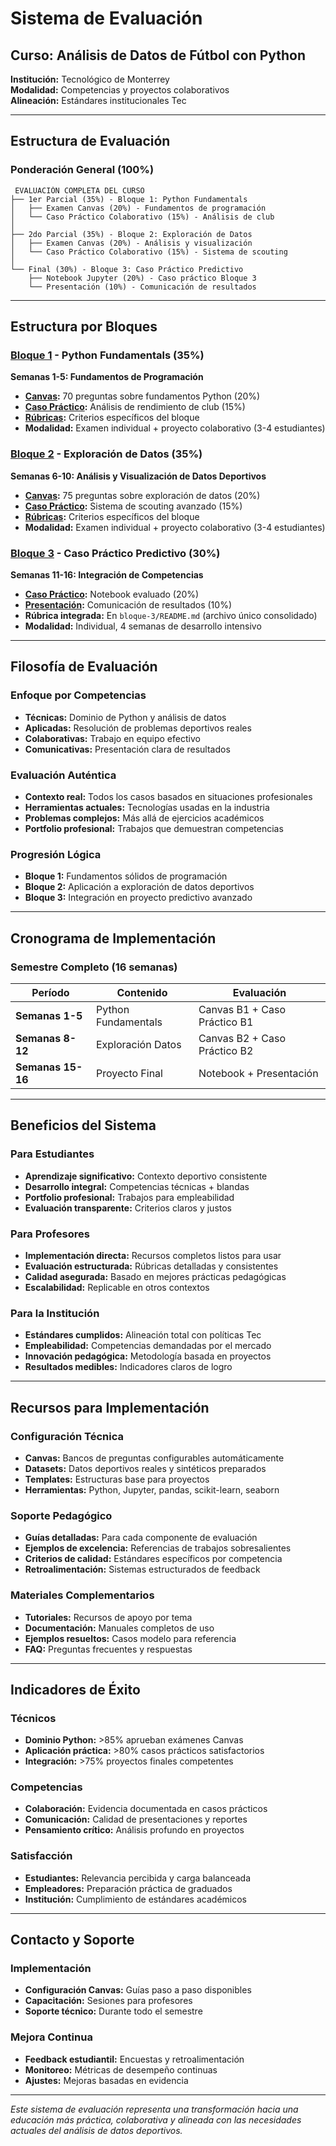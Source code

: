# Sistema de Evaluación
## Curso: Análisis de Datos de Fútbol con Python

**Institución:** Tecnológico de Monterrey  
**Modalidad:** Competencias y proyectos colaborativos  
**Alineación:** Estándares institucionales Tec

---

## Estructura de Evaluación

### Ponderación General (100%)

```
 EVALUACIÓN COMPLETA DEL CURSO
├── 1er Parcial (35%) - Bloque 1: Python Fundamentals
│   ├── Examen Canvas (20%) - Fundamentos de programación
│   └── Caso Práctico Colaborativo (15%) - Análisis de club
│
├── 2do Parcial (35%) - Bloque 2: Exploración de Datos  
│   ├── Examen Canvas (20%) - Análisis y visualización
│   └── Caso Práctico Colaborativo (15%) - Sistema de scouting
│
└── Final (30%) - Bloque 3: Caso Práctico Predictivo
    ├── Notebook Jupyter (20%) - Caso práctico Bloque 3
    └── Presentación (10%) - Comunicación de resultados
```

---

## Estructura por Bloques

### [Bloque 1](bloque-1/) - Python Fundamentals (35%)
**Semanas 1-5: Fundamentos de Programación**
- **[Canvas](bloque-1/canvas/):** 70 preguntas sobre fundamentos Python (20%)
- **[Caso Práctico](bloque-1/caso-practico/):** Análisis de rendimiento de club (15%)
- **[Rúbricas](bloque-1/rubricas/):** Criterios específicos del bloque
- **Modalidad:** Examen individual + proyecto colaborativo (3-4 estudiantes)

### [Bloque 2](bloque-2/) - Exploración de Datos (35%)  
**Semanas 6-10: Análisis y Visualización de Datos Deportivos**
- **[Canvas](bloque-2/canvas/):** 75 preguntas sobre exploración de datos (20%)
- **[Caso Práctico](bloque-2/caso-practico/):** Sistema de scouting avanzado (15%)
- **[Rúbricas](bloque-2/rubricas/):** Criterios específicos del bloque
- **Modalidad:** Examen individual + proyecto colaborativo (3-4 estudiantes)

### [Bloque 3](bloque-3/) - Caso Práctico Predictivo (30%)
**Semanas 11-16: Integración de Competencias**
- **[Caso Práctico](bloque-3/caso-practico/):** Notebook evaluado (20%)
- **[Presentación](bloque-3/caso-practico/):** Comunicación de resultados (10%)
- **Rúbrica integrada:** En `bloque-3/README.md` (archivo único consolidado)
- **Modalidad:** Individual, 4 semanas de desarrollo intensivo

---

## Filosofía de Evaluación

### Enfoque por Competencias
- **Técnicas:** Dominio de Python y análisis de datos
- **Aplicadas:** Resolución de problemas deportivos reales  
- **Colaborativas:** Trabajo en equipo efectivo
- **Comunicativas:** Presentación clara de resultados

### Evaluación Auténtica
- **Contexto real:** Todos los casos basados en situaciones profesionales
- **Herramientas actuales:** Tecnologías usadas en la industria
- **Problemas complejos:** Más allá de ejercicios académicos
- **Portfolio profesional:** Trabajos que demuestran competencias

### Progresión Lógica
- **Bloque 1:** Fundamentos sólidos de programación
- **Bloque 2:** Aplicación a exploración de datos deportivos
- **Bloque 3:** Integración en proyecto predictivo avanzado

---

## Cronograma de Implementación

### Semestre Completo (16 semanas)

| Período | Contenido | Evaluación |
|---------|-----------|------------|
| **Semanas 1-5** | Python Fundamentals | Canvas B1 + Caso Práctico B1 |
| **Semanas 8-12** | Exploración Datos | Canvas B2 + Caso Práctico B2 |  
| **Semanas 15-16** | Proyecto Final | Notebook + Presentación |

---

## Beneficios del Sistema

### Para Estudiantes
- **Aprendizaje significativo:** Contexto deportivo consistente
- **Desarrollo integral:** Competencias técnicas + blandas
- **Portfolio profesional:** Trabajos para empleabilidad
- **Evaluación transparente:** Criterios claros y justos

### Para Profesores  
- **Implementación directa:** Recursos completos listos para usar
- **Evaluación estructurada:** Rúbricas detalladas y consistentes
- **Calidad asegurada:** Basado en mejores prácticas pedagógicas
- **Escalabilidad:** Replicable en otros contextos

### Para la Institución
- **Estándares cumplidos:** Alineación total con políticas Tec
- **Empleabilidad:** Competencias demandadas por el mercado
- **Innovación pedagógica:** Metodología basada en proyectos
- **Resultados medibles:** Indicadores claros de logro

---

## Recursos para Implementación

### Configuración Técnica
- **Canvas:** Bancos de preguntas configurables automáticamente
- **Datasets:** Datos deportivos reales y sintéticos preparados
- **Templates:** Estructuras base para proyectos
- **Herramientas:** Python, Jupyter, pandas, scikit-learn, seaborn

### Soporte Pedagógico
- **Guías detalladas:** Para cada componente de evaluación  
- **Ejemplos de excelencia:** Referencias de trabajos sobresalientes
- **Criterios de calidad:** Estándares específicos por competencia
- **Retroalimentación:** Sistemas estructurados de feedback

### Materiales Complementarios
- **Tutoriales:** Recursos de apoyo por tema
- **Documentación:** Manuales completos de uso
- **Ejemplos resueltos:** Casos modelo para referencia
- **FAQ:** Preguntas frecuentes y respuestas

---

## Indicadores de Éxito

### Técnicos
- **Dominio Python:** >85% aprueban exámenes Canvas
- **Aplicación práctica:** >80% casos prácticos satisfactorios
- **Integración:** >75% proyectos finales competentes

### Competencias
- **Colaboración:** Evidencia documentada en casos prácticos
- **Comunicación:** Calidad de presentaciones y reportes
- **Pensamiento crítico:** Análisis profundo en proyectos

### Satisfacción
- **Estudiantes:** Relevancia percibida y carga balanceada
- **Empleadores:** Preparación práctica de graduados
- **Institución:** Cumplimiento de estándares académicos

---

## Contacto y Soporte

### Implementación
- **Configuración Canvas:** Guías paso a paso disponibles
- **Capacitación:** Sesiones para profesores
- **Soporte técnico:** Durante todo el semestre

### Mejora Continua  
- **Feedback estudiantil:** Encuestas y retroalimentación
- **Monitoreo:** Métricas de desempeño continuas
- **Ajustes:** Mejoras basadas en evidencia

---

*Este sistema de evaluación representa una transformación hacia una educación más práctica, colaborativa y alineada con las necesidades actuales del análisis de datos deportivos.*